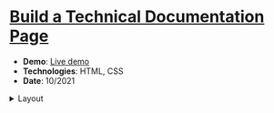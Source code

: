 <h1><a href="https://www.freecodecamp.org/learn/responsive-web-design/responsive-web-design-projects/build-a-technical-documentation-page" target="_blank">Build a Technical Documentation Page</a></h1>
<ul>
  <li><strong>Demo</strong>: <a href="https://khalilagazal.github.io/playground/freecodecamp/documentation-page/" target="_blank">Live demo</a></li>
  <li><strong>Technologies</strong>: HTML, CSS</li>
  <li><strong>Date</strong>: 10/2021</li>
</ul>
<details>
  <summary>Layout</summary>
  <img src="https://github.com/khalilagazal/playground/blob/main/freecodecamp/documentation-page/layout.jpg" alt="Webpage screenshot">
</details>
